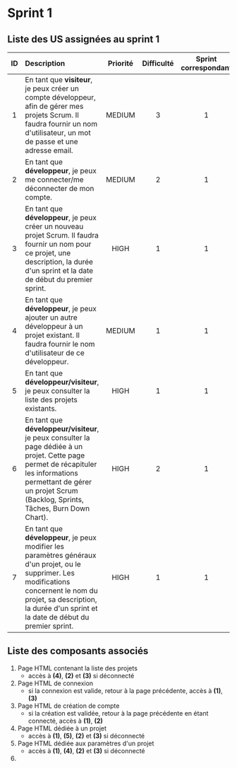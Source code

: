 # Sprint 1
## Liste des US assignées au sprint 1
|   ID  |   Description |   Priorité    |   Difficulté      | Sprint correspondant  |
|:-----:|:--------------|:-------------:|:-----------------:|:---------------------:|
|1|En tant que __visiteur__, je peux créer un compte développeur, afin de gérer mes projets Scrum. Il faudra fournir un nom d'utilisateur, un mot de passe et une adresse email.|MEDIUM| 3 | 1 |
|2|En tant que __développeur__, je peux me connecter/me déconnecter de mon compte.|MEDIUM| 2 | 1 |
|3|En tant que __développeur__, je peux créer un nouveau projet Scrum. Il faudra fournir un nom pour ce projet, une description, la durée d'un sprint et la date de début du premier sprint. |HIGH| 1 | 1 |
|4|En tant que __développeur__, je peux ajouter un autre développeur à un projet existant. Il faudra fournir le nom d'utilisateur de ce développeur.|MEDIUM| 1 | 1 |
|5|En tant que __développeur/visiteur__, je peux consulter la liste des projets existants.|HIGH| 1 | 1 |
|6|En tant que __développeur/visiteur__, je peux consulter la page dédiée à un projet. Cette page permet de récapituler les informations permettant de gérer un projet Scrum (Backlog, Sprints, Tâches, Burn Down Chart).|HIGH| 2 | 1 |
|7|En tant que __développeur__, je peux modifier les paramètres généraux d'un projet, ou le supprimer. Les modifications concernent le nom du projet, sa description, la durée d'un sprint et la date de début du premier sprint.|HIGH| 1 | 1 |

## Liste des composants associés

1. Page HTML contenant la liste des projets
    * accès à __(4)__, __(2)__ et __(3)__ si déconnecté
2. Page HTML de connexion 
    * si la connexion est valide, retour à la page précédente, accès à __(1)__, __(3)__
3. Page HTML de création de compte 
    * si la création est validée, retour à la page précédente en étant connecté, accès à __(1)__, __(2)__
4. Page HTML dédiée à un projet 
    * accès à __(1)__, __(5)__, __(2)__ et __(3)__ si déconnecté
5. Page HTML dédiée aux paramètres d'un projet 
    * accès à __(1)__, __(4)__, __(2)__ et __(3)__ si déconnecté
6. 